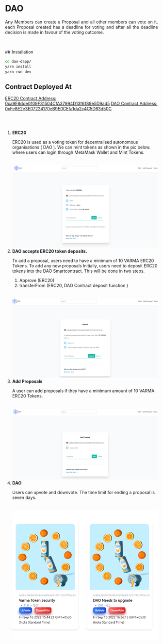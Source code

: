 # DAO

<p align="justify">
Any Members can create a Proposal and all other members can vote on it.
each Proposal created has a deadline for voting and after all the deadline
decision is made in favour of the voting outcome.
</p>
<br/>
<br/>
## Installation

```bash
cd dao-dapp/
yarn install
yarn run dev
```

## Contract Deployed At
[ERC20 Contract Address: 0xa9E8dde0109F31504CfA37994D13f6189e5D9ad5](https://mumbai.polygonscan.com/address/0xa9E8dde0109F31504CfA37994D13f6189e5D9ad5)
[DAO Contract Address: 0xFe8E2e3E07224170eB9E0CEfa1da2c4C5D63d50C](https://mumbai.polygonscan.com/address/0xFe8E2e3E07224170eB9E0CEfa1da2c4C5D63d50C)



<br/>
<br/>
<ol>
    <li>
        <b>ERC20</b>
        <p>
            ERC20 is used as a voting token for decentralised autonomous organisations ( DAO ). We can mint tokens as shown in the pic below. where users can login through MetaMask Wallet and Mint Tokens.
        </p>
    </li>
    <img  src="./assets/1.png" style="padding-top: 20px" />
    
<li>
    <b>DAO accepts ERC20 token deposits.</b>
    <p>
     To add a proposal, users need to have a minimum of 10 VARMA ERC20 Tokens. To add any new proposals Initially, users need to deposit ERC20 tokens into the DAO Smartcontract.
This will be done in two steps.
    <ol>
        <li>Approve (ERC20)</li>
        <li>transferFrom (ERC20, DAO Contract deposit function )</li>
    </ol>
</p>
</li>
    <img  src="./assets/2.png" style="padding-top: 20px" />

<li>
    <b>Add Proposals</b>
    <p>A user can add proposals if they have a minimum amount of 10 VARMA ERC20 Tokens.</p>
</li>
    <img  src="./assets/3.png" style="padding-top: 20px" />

<li>
    <b>DAO</b>
    <p>Users can upvote and downvote. The time limit for ending a proposal is seven days.</p>
</li>
    <img  src="./assets/4.png" style="padding-top: 20px" />
</ol>

